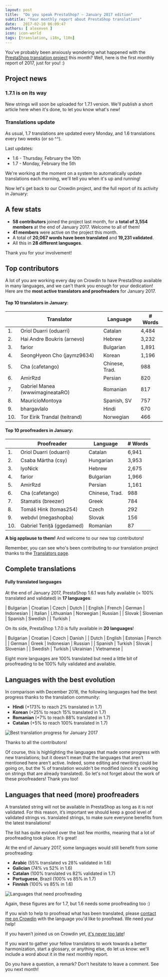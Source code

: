```yaml
---
layout: post
title:  "Do you speak PrestaShop? – January 2017 edition"
subtitle: "Your monthly report about PrestaShop translations"
date:   2017-02-10 06:09:47
authors: [ alexeven ]
icon: icon-world
tags: [translation, i18n, l10n]
---
```


You've probably been anxiously wondering what happened with the [PrestaShop translation project](https://crowdin.com/project/prestashop-official) this month? Well, here is the first monthly report of 2017, just for you! :)

## Project news


### 1.7.1 is on its way

New strings will soon be uploaded for 1.7.1 version. We'll publish a short article here when it's done, to let you know what's new!


### Translations update

As usual, 1.7 translations are updated every Monday, and 1.6 translations every two weeks (or so ^^).

Last updates:

* 1.6 - Thursday, February the 10th
* 1.7 - Monday, February the 5th

We're working at the moment on a system to automatically update translations each morning, we'll tell you when it's up and running!


Now let's get back to our Crowdin project, and the full report of its activity in January:

## A few stats

* **58 contributors** joined the project last month, for a **total of 3,554 members** at the end of January 2017. Welcome to all of them!
* **41 members** were active on the project this month.
* A total of **20,067 words have been translated** and **19,231 validated**.
* All this in **28 different languages**.

Thank you for your involvement!


## Top contributors

A lot of you are working every day on Crowdin to have PrestaShop available in many languages, and we can't thank you enough for your dedication! Here are the **most active translators and proofreaders** for January 2017.

#### Top 10 translators in January:

| |Translator | Language | # Words
|-|---------- | -------- | ----------------
 1. | Oriol Duarri (oduarri) | Catalan | 4,484
 2. | Hai Andre Boukris (arnevo) | Hebrew | 3,232
 3. | farior | Bulgarian | 1,891
 4. | SeongHyeon Cho (jaymz9634) | Korean | 1,196
 5. | Cha (cafetango) | Chinese, Trad. | 988
 6. | AmirRzd | Persian | 820
 7. | Gabriel Manea (wwwimagineataRO) | Romanian | 817
 8. | MauricioMontoya | Spanish, SV | 757
 9. | bhargavlalo | Hindi | 670
10. | Tor Eirik Trandal (teitrand) | Norwegian | 466


#### Top 10 proofreaders in January:

| | Proofreader | Language | # Words
|-| ---------- | -------- | ----------------
 1. | Oriol Duarri (oduarri) | Catalan | 6,941
 2. | Csaba Mártha (csy) | Hungarian | 3,953
 3. | lyoNick | Hebrew | 2,675
 4. | farior | Bulgarian | 1,966
 5. | AmirRzd | Persian | 1,161
 6. | Cha (cafetango) | Chinese, Trad. | 988
 7. | Stamatis (breezer) | Greek | 784
 8. | Tomáš Hink (tomas254)| Czech | 292
 9. | webdvl (megashopba) | Slovak | 156
10. | Gabriel Teniță (ggedamed) | Romanian | 87

**A big applause to them!** And welcome to our new top contributors!

Remember, you can see who's been contributing to our translation project thanks to the [Translators page](http://translators.prestashop.com/).


## Complete translations

#### Fully translated languages

At the end of January 2017, PrestaShop 1.6.1 was fully available (= 100% translated and validated) in **17 languages**:

| Bulgarian | Croatian | Czech | Dutch |
| English | French | German | Indonesian |
| Italian | Lithuanian | Norwegian | Russian |
| Slovak | Slovenian | Spanish | Swedish |
| Turkish |


On its side, PrestaShop 1.7.0 is fully available in **20 languages**!

| Bulgarian | Croatian | Czech | Danish |
| Dutch | English | Estonian | French |
| German | Greek | Indonesian | Russian |
| Spanish |  Turkish | Slovak | Slovenian |
| Swedish | Turkish | Ukrainian |  Vietnamese |


Eight more languages are 100% translated but need a little bit of proofreading to be 100% fully validated and available.



## Languages with the best evolution

In comparison with December 2016, the following languages had the best progress thanks to the translation community:

* **Hindi** (+173% to reach 2% translated in 1.7)
* **Korean** (+25% to reach 15% translated in 1.7)
* **Romanian** (+7% to reach 88% translated in 1.7)
* **Catalan** (+5% to reach 100% translated in 1.7)

![Best translation progress for January 2017](/assets/images/2017/02/Build_Crowdin_progress_Jan17.png)

Thanks to all the contributors!

Of course, this is highlighting the languages that made some progress with new translations; but it doesn't mean that the languages that aren't mentioned here aren't active. Indeed, some editing and rewriting could be going on, but the % of translation wouldn't be modified (since it's working on strings that are already translated). So let's not forget about the work of these proofreaders! Thank you too!

## Languages that need (more) proofreaders

A translated string will not be available in PrestaShop as long as it is not validated. For this reason, it’s important we should keep a good level of validated strings vs. translated strings, to make sure everyone benefits from the latest translations!

The list has quite evolved over the last few months, meaning that a lot of proofreading took place. It's great!

At the end of January 2017, some languages would still benefit from some proofreading:

* **Arabic** (55% translated vs 28% validated in 1.6)
* **Galician** (74% vs 52% in 1.6)
* **Catalan** (100% translated vs 82% validated in 1.7)
* **Portuguese**, Brazil (100% vs 85% in 1.7)
* **Finnish** (100% vs 85% in 1.6)

![Languages that need proofreading](/assets/images/2017/02/Build_Crowdin_proofreading_Jan17.png)

Again, these figures are for 1.7, but 1.6 needs some proofreading too :)

If you wish to help to proofread what has been translated, please [contact me on Crowdin](https://crowdin.com/profile/alex-even) with the language you'd like to proofread. We need your help!

If you haven’t joined us on Crowdin yet, [it's never too late](https://crowdin.com/project/prestashop-official)!

If you want to gather your fellow translators to work towards a better harmonization, start a glossary, or anything else, do let us know: we'll include a word about it in the next monthly report.

Do you have a question, a remark? Don't hesitate to leave a comment. See you next month!
